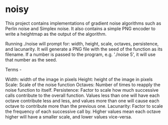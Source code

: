 # noisy
This project contains implementations of gradient noise algorithms such as Perlin noise and Simplex noise.
It also contains a simple PNG encoder to write a heightmap as the output of the algorithm.

Running ./noise will prompt for: width, height, scale, octaves, persistence, and lacunarity. It will generate
a PNG file with the seed of the function as its filename. If a number is passed to the program, e.g. './noise 5',
it will use that number as the seed.

Terms -

Width: width of the image in pixels
Height: height of the image in pixels
Scale: Scale of the noise function
Octaves: Number of times to reapply the noise function to itself.
Persistence: Factor to scale how much successive calls contribute to the overall function. Values less than
             one will have each octave contribute less and less, and values more than one will cause each
             octave to contribute more than the previous one.
Lacunarity: Factor to scale the frequency of each successive call by. Higher values mean each octave higher
            will have a smaller scale, and lower values vice-versa.
